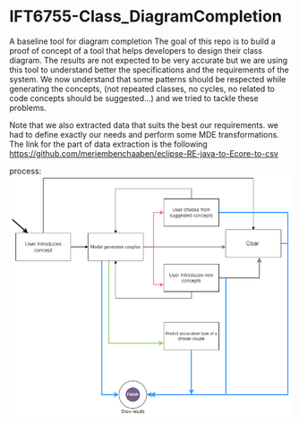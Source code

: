 # IFT6755-Class_DiagramCompletion


A baseline tool for diagram completion
The goal of this repo is to build a proof of concept of a tool that helps developers to design their class diagram. 
The results are not expected to be very accurate but we are using this tool to understand better the specifications and the requirements of the system.
We now understand that some patterns should be respected while generating the concepts, (not repeated classes, no cycles, no related to code concepts should be suggested...) and we tried to tackle these problems.


Note that we also extracted data that suits the best our requirements. we had to define exactly our needs and perform some MDE transformations.
The link for the part of data extraction is the following https://github.com/meriembenchaaben/eclipse-RE-java-to-Ecore-to-csv

process: 
![process](pipeline.png)
